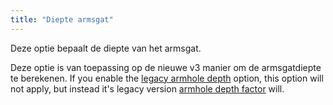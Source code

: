 ```yaml
---
title: "Diepte armsgat"
---
```


Deze optie bepaalt de diepte van het armsgat.

Deze optie is van toepassing op de nieuwe v3 manier om de armsgatdiepte te berekenen. If you enable the [legacy armhole depth](/docs/designs/brian/options/legacyarmholedepth) option, this option will not apply, but instead it's legacy version [armhole depth factor](/docs/designs/brian/options/armholedepthfactor) will.

